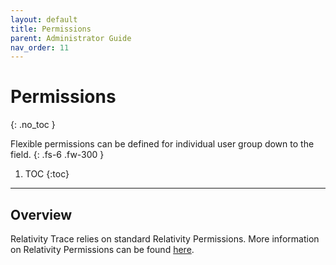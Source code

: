 ```yaml
---
layout: default
title: Permissions
parent: Administrator Guide
nav_order: 11
---
```


# Permissions
{: .no_toc }


Flexible permissions can be defined for individual user group down to the field. 
{: .fs-6 .fw-300 }

1. TOC
{:toc}

---
## Overview
Relativity Trace relies on standard Relativity Permissions. More information on Relativity Permissions can be found [here](https://help.relativity.com/RelativityOne/Content/Relativity/Security_permissions/Setting_workspace_permissions.htm).
